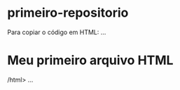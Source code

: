 # primeiro-repositorio

Para copiar o código em HTML:
...
<html>
  <h1>Meu primeiro arquivo HTML</h1>
/html>
...
